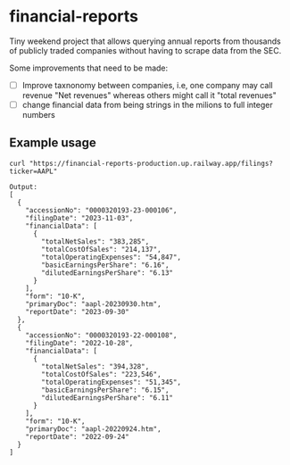 # financial-reports

Tiny weekend project that allows querying annual reports from thousands of publicly traded companies without having to scrape data from the SEC.

Some improvements that need to be made:

- [ ] Improve taxnonomy between companies, i.e, one company may call revenue "Net revenues" whereas others might call it "total revenues"
- [ ] change financial data from being strings in the milions to full integer numbers

## Example usage

```
curl "https://financial-reports-production.up.railway.app/filings?ticker=AAPL"

Output:
[
  {
    "accessionNo": "0000320193-23-000106",
    "filingDate": "2023-11-03",
    "financialData": [
      {
        "totalNetSales": "383,285",
        "totalCostOfSales": "214,137",
        "totalOperatingExpenses": "54,847",
        "basicEarningsPerShare": "6.16",
        "dilutedEarningsPerShare": "6.13"
      }
    ],
    "form": "10-K",
    "primaryDoc": "aapl-20230930.htm",
    "reportDate": "2023-09-30"
  },
  {
    "accessionNo": "0000320193-22-000108",
    "filingDate": "2022-10-28",
    "financialData": [
      {
        "totalNetSales": "394,328",
        "totalCostOfSales": "223,546",
        "totalOperatingExpenses": "51,345",
        "basicEarningsPerShare": "6.15",
        "dilutedEarningsPerShare": "6.11"
      }
    ],
    "form": "10-K",
    "primaryDoc": "aapl-20220924.htm",
    "reportDate": "2022-09-24"
  }
]
```

